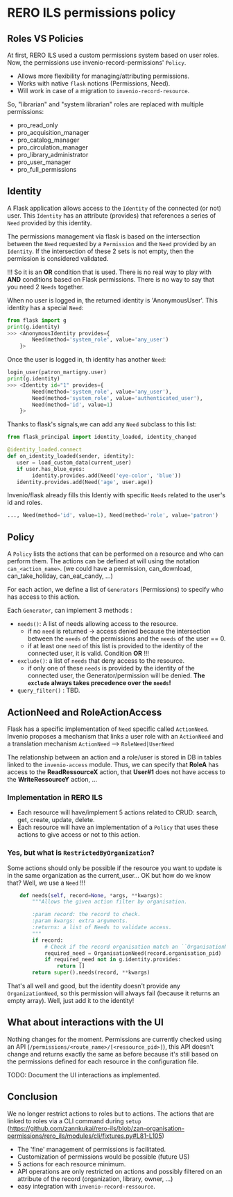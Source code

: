 # RERO ILS permissions policy

## Roles VS Policies

At first, RERO ILS used a custom permissions system based on user roles. Now, the
permissions use invenio-record-permissions' `Policy`.

- Allows more flexibility for managing/attributing permissions.
- Works with native `flask` notions (Permissions, Need).
- Will work in case of a migration to `invenio-record-resource`.

So, "librarian" and "system librarian" roles are replaced with multiple permissions:

- pro_read_only
- pro_acquisition_manager
- pro_catalog_manager
- pro_circulation_manager
- pro_library_administrator
- pro_user_manager
- pro_full_permissions

## Identity

A Flask application allows access to the `Identity` of the connected (or not) user. This `Identity` has an attribute (provides) that references a series of `Need` provided by this identity.

The permissions management via flask is based on the intersection between the `Need` requested by a `Permission` and the `Need` provided by an `Identity`. If the intersection of these 2 sets is not empty, then the permission is considered validated.

!!! So it is an **OR** condition that is used. There is no real way to play with **AND** conditions based on Flask permissions. There is no way to say that you need 2 `Needs` together.

When no user is logged in, the returned identity is 'AnonymousUser'. This identity has a special `Need`:

```python
from flask import g
print(g.identity)
>>> <AnonymousIdentity provides={
        Need(method='system_role', value='any_user')
    }>
```

Once the user is logged in, th identity has another `Need`:

```python
login_user(patron_martigny.user)
print(g.identity)
>>> <Identity id="1" provides={
        Need(method='system_role', value='any_user'),
        Need(method='system_role', value='authenticated_user'), 
        Need(method='id', value=1)
    }>
```

Thanks to flask's signals,we can add any `Need` subclass to this list:

```python
from flask_principal import identity_loaded, identity_changed

@identity_loaded.connect
def on_identity_loaded(sender, identity):
   user = load_custom_data(current_user)
   if user.has_blue_eyes:
        identity.provides.add(Need('eye-color', 'blue'))
   identity.provides.add(Need('age', user.age))
```

Invenio/flask already fills this Identiy with specific `Needs` related to the user's id and roles.

```python
..., Need(method='id', value=1), Need(method='role', value='patron')
```

## Policy

A `Policy` lists the actions that can be performed on a resource and who can perform them. The actions can be defined at will using the notation `can_<action_name>`. (we could have a permission, can_download, can_take_holiday, can_eat_candy, ...)

For each action, we define a list of `Generators` (Permissions) to specify who has access to this action.

Each `Generator`, can implement 3 methods :

- `needs()`: A list of needs allowing access to the resource.
    - if no `need` is returned -> access denied because the intersection between the `needs` of the permissions and the `needs` of the user == 0.
    - if at least one `need` of this list is provided to the identity of the connected user, it is valid. Condition **OR** !!!
- `exclude()`: a list of `needs` that deny access to the resource.
    - if only one of these `needs` is provided by the identity of the connected user, the Generator/permission will be denied. **The `exclude` always takes precedence over the `needs`!**
- `query_filter()` : TBD.

## ActionNeed and RoleActionAccess

Flask has a specific implementation of `Need` specific called `ActionNeed`.
Invenio proposes a mechanism that links a user role with an `ActionNeed` and a translation mechanism `ActionNeed` --> `RoleNeed|UserNeed`

The relationship between an action and a role/user is stored in DB in tables linked to the `invenio-access` module.
Thus, we can specify that **RoleA** has access to the **ReadRessourceX** action, that **User#1** does not have access to the **WriteRessourceY** action, ...

### Implementation in RERO ILS

- Each resource will have/implement 5 actions related to CRUD: search, get, create, update, delete.
- Each resource will have an implementation of a `Policy` that uses these actions to give access or not to this action.

### Yes, but what is `RestrictedByOrganization`?

Some actions should only be possible if the resource you want to update is in the same organization as the current_user... OK but how do we know that? Well, we use a `Need` !!!

```python
    def needs(self, record=None, *args, **kwargs):
        """Allows the given action filter by organisation.

        :param record: the record to check.
        :param kwargs: extra arguments.
        :returns: a list of Needs to validate access.
        """
        if record:
            # Check if the record organisation match an ``OrganisationNeed``
            required_need = OrganisationNeed(record.organisation_pid)
            if required_need not in g.identity.provides:
                return []
        return super().needs(record, **kwargs)
```

That's all well and good, but the identity doesn't provide any `OrganizationNeed`, so this permission will always fail (because it returns an empty array). Well, just add it to the identity!

## What about interactions with the UI

Nothing changes for the moment.
Permissions are currently checked using an API (`/permissions/<route_name>/[<ressource_pid>]`), this API doesn't change and returns exactly the same as before because it's still based on the permissions defined for each resource in the configuration file.

TODO: Document the UI interactions as implemented.

## Conclusion

We no longer restrict actions to roles but to actions. The actions that are linked to roles via a CLI command during `setup` (https://github.com/zannkukai/rero-ils/blob/zan-organisation-permissions/rero_ils/modules/cli/fixtures.py#L81-L105)

- The 'fine' management of permissions is facilitated.
- Customization of permissions would be possible (future US)
- 5 actions for each resource minimum.
- API operations are only restricted on actions and possibly filtered on an attribute of the record (organization, library, owner, ...)
- easy integration with `invenio-record-ressource`.
